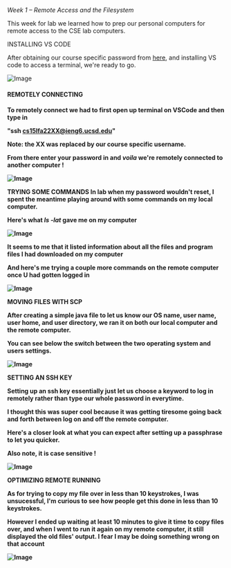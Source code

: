 _Week 1 – Remote Access and the Filesystem_

This week for lab we learned how to prep our personal computers for remote access to the CSE lab computers.

INSTALLING VS CODE

After obtaining our course specific password from [here](https://sdacs.ucsd.edu/~icc/index.php), and installing VS code to access a terminal, we're ready to go.

![Image](lab-images/lab1_1.png)

<h4>REMOTELY CONNECTING<h4>

To remotely connect we had to first  open up terminal on VSCode and then type in

__"ssh cs15lfa22XX@ieng6.ucsd.edu"__

Note: the XX was replaced by our course specific username.

From there enter your password in and _voila_ we're remotely connected to another computer !

![Image](lab-images/lab1_3.png)

TRYING SOME COMMANDS
In lab when my password wouldn't reset, I spent the meantime playing around with some commands on my local computer. 

Here's what _ls -lat_ gave me on my computer

![Image](lab-images/lab1_4.png)

It seems to me that it listed information about all the files and program files I had downloaded on my computer

And here's me trying a couple more commands on the remote computer once U had gotten logged in

![Image](lab-images/lab1_5.png)

MOVING FILES WITH SCP

After creating a simple java file to let us know our OS name, user name, user home, and user directory, we ran it on both our local computer and the remote computer.

You can see below the switch between the two operating system and users settings.

![Image](lab-images/lab1_6.png)

SETTING AN SSH KEY

Setting up an ssh key essentially just let us choose a keyword to log in remotely rather than type our whole password in everytime.

I thought this was super cool because it was getting tiresome going back and forth between log on and off the remote computer.

Here's a closer look at what you can expect after setting up a passphrase to let you quicker.

Also note, it is case sensitive !

![Image](lab-images/lab1_7.png)

OPTIMIZING REMOTE RUNNING

As for trying to copy my file over in less than 10 keystrokes, I was unsucessful, I'm curious to see how people get this done in less than 10 keystrokes.

However I ended up waiting at least 10 minutes to give it time to copy files over, and when I went to run it again on my remote computer, it still displayed the old files' output. I fear I may be doing something wrong on that account

![Image](lab-images/lab1_8.png)